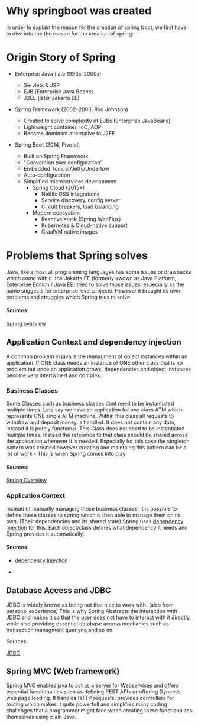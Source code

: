 # Why springboot was created

In order to explain the reason for the creation of spring boot, we first have to dive into the the reason for the creation of spring:

# Origin Story of Spring

- Enterprise Java (late 1990s–2000s)
    - Servlets & JSP
    - EJB (Enterprise Java Beans)
    - J2EE (later Jakarta EE)

- Spring Framework (2002–2003, Rod Johnson)
    - Created to solve complexity of EJBs (Enterprise JavaBeans)
    - Lightweight container, IoC, AOP
    - Became dominant alternative to J2EE
- Spring Boot (2014, Pivotal)
    - Built on Spring Framework
    - "Convention over configuration"
    - Embedded Tomcat/Jetty/Undertow
    - Auto-configuration
    - Simplified microservices development
        - Spring Cloud (2015+)
            - Netflix OSS integrations
            - Service discovery, config server
            - Circuit breakers, load balancing
        - Modern ecosystem
            - Reactive stack (Spring WebFlux)
            - Kubernetes & Cloud-native support
            - GraalVM native images


# Problems that Spring solves

Java, like almost all programming languages has some issues or drawbacks which come with it. the Jakarta EE (formerly kwown as Java Platform, Enterprise Edition / Java EE) tried to solve those issues, especially as the name suggests for enterprise level projects. However it brought its own problems and struggles which Spring tries to solve.

#### Sources: 

[Spring overview](https://docs.spring.io/spring-framework/reference/overview.html)

## Application Context and dependency injection

A common problem in java is the managment of object instances within an application. If ONE class needs an instance of ONE other class that is no problem but once an application grows, dependencies and object instances become very intertwined and complex.

### Business Classes
Some Classes such as business classes dont need to be instantiated multiple times. Lets say we have an application for one class ATM which represents ONE single ATM machine. Within this class all requests to withdraw and deposit money is handled. It does not contain any data, instead it is purely functional. This Class does not need to be instantiated mulitple times. Instead the reference to that class should be shared across the application whenever it is needed. Especially for this case the singleton pattern was created however creating and maintaing this pattern can be a lot of work - This is when Spring comes into play

#### Sources: 

[Spring Overview](https://docs.spring.io/spring-framework/reference/overview.html)

### Application Context

Instead of manually managing those business classes, it is possible to define these classes to spring which is then able to manage them on its own. (Their dependencies and its shared state) Spring uses [dependency Injection](https://en.wikipedia.org/wiki/Dependency_injection) for this. Each object/class defines what dependency it needs and Spring provides it automatically.

#### Sources: 
- [dependency Injection](https://en.wikipedia.org/wiki/Dependency_injection)

- 

## Database Access and JDBC

JDBC is widely known as being not that nice to work with. (also from personal experience) This is why Spring Abstracts the interaction with JDBC and makes it so that the user does not have to interact with it directly, while also providing essential database access mechanics such as transaction managment queriyng and so on.

Sources:

[JDBC](https://www.geeksforgeeks.org/java/introduction-to-jdbc/)

## Spring MVC (Web framework)

Spring MVC enables java to act as a server for Webservices and offers essential functionalties such as defining REST APIs or offering Dynamic web page loading. It handles HTTP requests, provides controllers for routing which makes it quite powerfull and simplifies many coding challenges that a programmer might face when creating these functionalites themselves using plain Java.